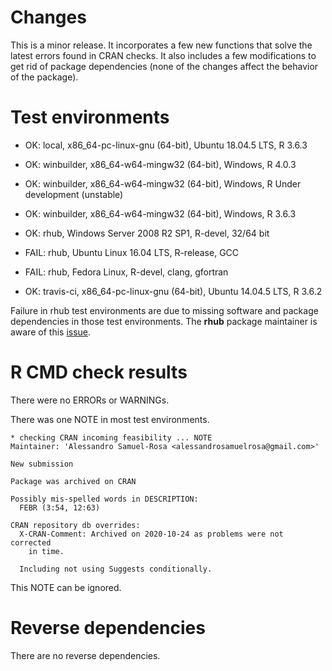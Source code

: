 # Changes

This is a minor release. It incorporates a few new functions that solve the latest errors found in CRAN
checks. It also includes a few modifications to get rid of package dependencies (none of the changes affect the
behavior of the package).

# Test environments

* OK: local, x86_64-pc-linux-gnu (64-bit), Ubuntu 18.04.5 LTS, R 3.6.3
* OK: winbuilder, x86_64-w64-mingw32 (64-bit), Windows, R 4.0.3
* OK: winbuilder, x86_64-w64-mingw32 (64-bit), Windows, R Under development (unstable)
* OK: winbuilder, x86_64-w64-mingw32 (64-bit), Windows, R 3.6.3
* OK: rhub, Windows Server 2008 R2 SP1, R-devel, 32/64 bit
* FAIL: rhub, Ubuntu Linux 16.04 LTS, R-release, GCC
* FAIL: rhub, Fedora Linux, R-devel, clang, gfortran

* OK: travis-ci, x86_64-pc-linux-gnu (64-bit), Ubuntu 14.04.5 LTS, R 3.6.2

Failure in rhub test environments are due to missing software and package dependencies in those test
environments. The __rhub__ package maintainer is aware of this [issue](https://github.com/r-hub/rhub/issues/427).

# R CMD check results

There were no ERRORs or WARNINGs.

There was one NOTE in most test environments.

```
* checking CRAN incoming feasibility ... NOTE
Maintainer: 'Alessandro Samuel-Rosa <alessandrosamuelrosa@gmail.com>'

New submission

Package was archived on CRAN

Possibly mis-spelled words in DESCRIPTION:
  FEBR (3:54, 12:63)

CRAN repository db overrides:
  X-CRAN-Comment: Archived on 2020-10-24 as problems were not corrected
    in time.

  Including not using Suggests conditionally.
```

This NOTE can be ignored.

# Reverse dependencies

There are no reverse dependencies.
